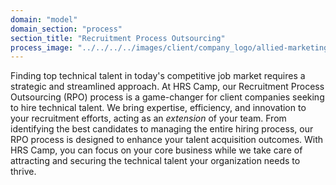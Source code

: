 ```yaml
---
domain: "model"
domain_section: "process"
section_title: "Recruitment Process Outsourcing"
process_image: "../../../../images/client/company_logo/allied-marketing.png"
---
```


Finding top technical talent in today's competitive job market requires a strategic and streamlined approach. At HRS Camp, our Recruitment Process Outsourcing (RPO) process is a game-changer for client companies seeking to hire technical talent. We bring expertise, efficiency, and innovation to your recruitment efforts, acting as an *extension* of your team. From identifying the best candidates to managing the entire hiring process, our RPO process is designed to enhance your talent acquisition outcomes. With HRS Camp, you can focus on your core business while we take care of attracting and securing the technical talent your organization needs to thrive.
